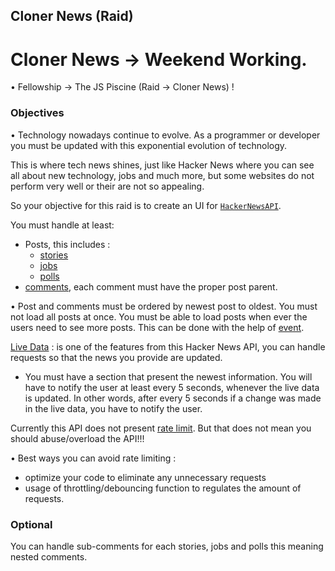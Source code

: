 ## Cloner News (Raid)

# Cloner News → Weekend Working.

• Fellowship → The JS Piscine (Raid → Cloner News) !

### Objectives

• Technology nowadays continue to evolve. As a programmer or developer you must be updated with this exponential evolution of technology.

This is where tech news shines, just like Hacker News where you can see all about new technology, jobs and much more, but some websites do not perform very well or their are not so appealing.

So your objective for this raid is to create an UI for [`HackerNewsAPI`](https://github.com/HackerNews/API).

You must handle at least:

- Posts, this includes :
  - [stories](https://github.com/HackerNews/API#ask-show-and-job-stories)
  - [jobs](https://github.com/HackerNews/API#ask-show-and-job-stories)
  - [polls](https://github.com/HackerNews/API#items)
- [comments](https://github.com/HackerNews/API#items), each comment must have the proper post parent.

• Post and comments must be ordered by newest post to oldest.
You must not load all posts at once. You must be able to load posts when ever the users need to see more posts. This can be done with the help of [event](https://developer.mozilla.org/en-US/docs/Web/Events).

[Live Data](https://github.com/HackerNews/API#live-data) : is one of the features from this Hacker News API, you can handle requests so that the news you provide are updated.

- You must have a section that present the newest information. You will have to notify the user at least every 5 seconds, whenever the live data is updated. In other words, after every 5 seconds if a change was made in the live data, you have to notify the user.

Currently this API does not present [rate limit](https://en.wikipedia.org/wiki/Rate_limiting). But that does not mean you should abuse/overload the API!!!

• Best ways you can avoid rate limiting :
- optimize your code to eliminate any unnecessary requests
- usage of throttling/debouncing function to regulates the amount of requests.

### Optional

You can handle sub-comments for each stories, jobs and polls this meaning nested comments.
